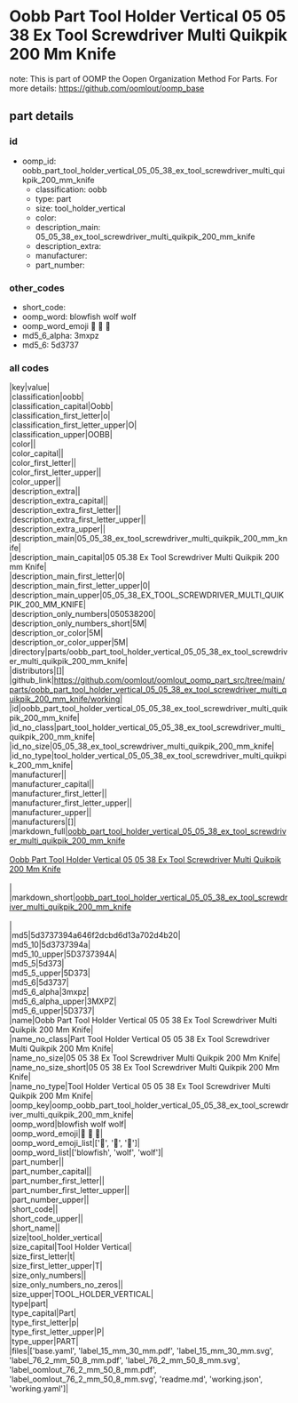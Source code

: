 # Oobb Part Tool Holder Vertical 05 05 38 Ex Tool Screwdriver Multi Quikpik 200 Mm Knife  

note: This is part of OOMP the Oopen Organization Method For Parts. For more details: https://github.com/oomlout/oomp_base

##  part details





### id
* oomp_id: oobb_part_tool_holder_vertical_05_05_38_ex_tool_screwdriver_multi_quikpik_200_mm_knife
  * classification: oobb
  * type: part
  * size: tool_holder_vertical
  * color: 
  * description_main: 05_05_38_ex_tool_screwdriver_multi_quikpik_200_mm_knife
  * description_extra: 
  * manufacturer: 
  * part_number: 

### other_codes
* short_code: 
* oomp_word: blowfish wolf wolf
* oomp_word_emoji :blowfish: :wolf: :wolf:
* md5_6_alpha: 3mxpz
* md5_6: 5d3737

### all codes 
|key|value|  
|classification|oobb|  
|classification_capital|Oobb|  
|classification_first_letter|o|  
|classification_first_letter_upper|O|  
|classification_upper|OOBB|  
|color||  
|color_capital||  
|color_first_letter||  
|color_first_letter_upper||  
|color_upper||  
|description_extra||  
|description_extra_capital||  
|description_extra_first_letter||  
|description_extra_first_letter_upper||  
|description_extra_upper||  
|description_main|05_05_38_ex_tool_screwdriver_multi_quikpik_200_mm_knife|  
|description_main_capital|05 05.38 Ex Tool Screwdriver Multi Quikpik 200 mm Knife|  
|description_main_first_letter|0|  
|description_main_first_letter_upper|0|  
|description_main_upper|05_05_38_EX_TOOL_SCREWDRIVER_MULTI_QUIKPIK_200_MM_KNIFE|  
|description_only_numbers|050538200|  
|description_only_numbers_short|5M|  
|description_or_color|5M|  
|description_or_color_upper|5M|  
|directory|parts/oobb_part_tool_holder_vertical_05_05_38_ex_tool_screwdriver_multi_quikpik_200_mm_knife|  
|distributors|[]|  
|github_link|https://github.com/oomlout/oomlout_oomp_part_src/tree/main/parts/oobb_part_tool_holder_vertical_05_05_38_ex_tool_screwdriver_multi_quikpik_200_mm_knife/working|  
|id|oobb_part_tool_holder_vertical_05_05_38_ex_tool_screwdriver_multi_quikpik_200_mm_knife|  
|id_no_class|part_tool_holder_vertical_05_05_38_ex_tool_screwdriver_multi_quikpik_200_mm_knife|  
|id_no_size|05_05_38_ex_tool_screwdriver_multi_quikpik_200_mm_knife|  
|id_no_type|tool_holder_vertical_05_05_38_ex_tool_screwdriver_multi_quikpik_200_mm_knife|  
|manufacturer||  
|manufacturer_capital||  
|manufacturer_first_letter||  
|manufacturer_first_letter_upper||  
|manufacturer_upper||  
|manufacturers|[]|  
|markdown_full|[oobb_part_tool_holder_vertical_05_05_38_ex_tool_screwdriver_multi_quikpik_200_mm_knife](https://github.com/oomlout/oomlout_oomp_part_src/tree/main/parts/oobb_part_tool_holder_vertical_05_05_38_ex_tool_screwdriver_multi_quikpik_200_mm_knife/working)<br>[](https://github.com/oomlout/oomlout_oomp_part_src/tree/main/parts/oobb_part_tool_holder_vertical_05_05_38_ex_tool_screwdriver_multi_quikpik_200_mm_knife/working)<br>[Oobb Part Tool Holder Vertical 05 05 38 Ex Tool Screwdriver Multi Quikpik 200 Mm Knife](https://github.com/oomlout/oomlout_oomp_part_src/tree/main/parts/oobb_part_tool_holder_vertical_05_05_38_ex_tool_screwdriver_multi_quikpik_200_mm_knife/working)<br><br>|  
|markdown_short|[oobb_part_tool_holder_vertical_05_05_38_ex_tool_screwdriver_multi_quikpik_200_mm_knife](https://github.com/oomlout/oomlout_oomp_part_src/tree/main/parts/oobb_part_tool_holder_vertical_05_05_38_ex_tool_screwdriver_multi_quikpik_200_mm_knife/working)<br><br>|  
|md5|5d3737394a646f2dcbd6d13a702d4b20|  
|md5_10|5d3737394a|  
|md5_10_upper|5D3737394A|  
|md5_5|5d373|  
|md5_5_upper|5D373|  
|md5_6|5d3737|  
|md5_6_alpha|3mxpz|  
|md5_6_alpha_upper|3MXPZ|  
|md5_6_upper|5D3737|  
|name|Oobb Part Tool Holder Vertical 05 05 38 Ex Tool Screwdriver Multi Quikpik 200 Mm Knife|  
|name_no_class|Part Tool Holder Vertical 05 05 38 Ex Tool Screwdriver Multi Quikpik 200 Mm Knife|  
|name_no_size|05 05 38 Ex Tool Screwdriver Multi Quikpik 200 Mm Knife|  
|name_no_size_short|05 05 38 Ex Tool Screwdriver Multi Quikpik 200 Mm Knife|  
|name_no_type|Tool Holder Vertical 05 05 38 Ex Tool Screwdriver Multi Quikpik 200 Mm Knife|  
|oomp_key|oomp_oobb_part_tool_holder_vertical_05_05_38_ex_tool_screwdriver_multi_quikpik_200_mm_knife|  
|oomp_word|blowfish wolf wolf|  
|oomp_word_emoji|:blowfish: :wolf: :wolf:|  
|oomp_word_emoji_list|[':blowfish:', ':wolf:', ':wolf:']|  
|oomp_word_list|['blowfish', 'wolf', 'wolf']|  
|part_number||  
|part_number_capital||  
|part_number_first_letter||  
|part_number_first_letter_upper||  
|part_number_upper||  
|short_code||  
|short_code_upper||  
|short_name||  
|size|tool_holder_vertical|  
|size_capital|Tool Holder Vertical|  
|size_first_letter|t|  
|size_first_letter_upper|T|  
|size_only_numbers||  
|size_only_numbers_no_zeros||  
|size_upper|TOOL_HOLDER_VERTICAL|  
|type|part|  
|type_capital|Part|  
|type_first_letter|p|  
|type_first_letter_upper|P|  
|type_upper|PART|  
|files|['base.yaml', 'label_15_mm_30_mm.pdf', 'label_15_mm_30_mm.svg', 'label_76_2_mm_50_8_mm.pdf', 'label_76_2_mm_50_8_mm.svg', 'label_oomlout_76_2_mm_50_8_mm.pdf', 'label_oomlout_76_2_mm_50_8_mm.svg', 'readme.md', 'working.json', 'working.yaml']|  
